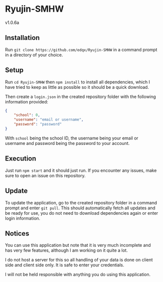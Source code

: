 # Ryujin-SMHW
v1.0.6a

## Installation
Run `git clone https://github.com/edqx/Ryujin-SMHW` in a command prompt in a directory of your choice.

## Setup
Run `cd Ryujin-SMHW` then `npm install` to install all dependencies, which I have tried to keep as little as possible so it should be a quick download.

Then create a `login.json` in the created repository folder with the following information provided:
```json
{
    "school": 0,
    "username": "email or username",
    "password": "password"
}
```
With `school` being the school ID, the username being your email or username and password being the password to your account.

## Execution
Just run `npm start` and it should just run. If you encounter any issues, make 
sure to open an issue on this repository.

## Update
To update the application, go to the created repository folder in a command prompt and enter `git pull`. This should automatically fetch all updates and be ready for use, you do not need to download dependencies again or enter login information.

## Notices
You can use this application but note that it is very much incomplete and has very few features, although I am working on it quite a lot.

I do not host a server for this so all handling of your data is done on client side and client side only. It is safe to enter your credentials.

I will not be held responsible with anything you do using this application.